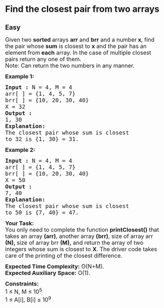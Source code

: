 # Find the closest pair from two arrays
## Easy
<div class="problems_problem_content__Xm_eO" speechify-initial-font-family="Roboto, sans-serif" speechify-initial-font-size="16px"><p speechify-initial-font-family="urw-din" speechify-initial-font-size="17px"><span style="font-size: 18px;" speechify-initial-font-family="urw-din" speechify-initial-font-size="17px">Given two <strong speechify-initial-font-family="urw-din" speechify-initial-font-size="17px">sorted </strong>arrays <strong speechify-initial-font-family="urw-din" speechify-initial-font-size="17px">arr</strong> and <strong speechify-initial-font-family="urw-din" speechify-initial-font-size="17px">brr</strong> and a number<strong speechify-initial-font-family="urw-din" speechify-initial-font-size="17px"> x</strong>, find the pair whose <strong speechify-initial-font-family="urw-din" speechify-initial-font-size="17px">sum</strong> is closest to <strong speechify-initial-font-family="urw-din" speechify-initial-font-size="17px">x</strong> and the pair has an element from<strong speechify-initial-font-family="urw-din" speechify-initial-font-size="17px"> each</strong> array. In the case of multiple closest pairs return any one of them.<br speechify-initial-font-family="urw-din" speechify-initial-font-size="17px">Note: Can return the two numbers in any manner.</span></p>
<p speechify-initial-font-family="urw-din" speechify-initial-font-size="17px"><span style="font-size: 18px;" speechify-initial-font-family="urw-din" speechify-initial-font-size="17px"><strong speechify-initial-font-family="urw-din" speechify-initial-font-size="17px">Example 1:</strong></span></p>
<pre speechify-initial-font-family="urw-din" speechify-initial-font-size="17px"><span style="font-size: 18px;" speechify-initial-font-family="urw-din" speechify-initial-font-size="17px"><strong speechify-initial-font-family="urw-din" speechify-initial-font-size="17px">Input :</strong> N = 4, M = 4<br speechify-initial-font-family="urw-din" speechify-initial-font-size="17px">arr[ ] = {1, 4, 5, 7}
brr[ ] = {10, 20, 30, 40} 
X = 32
<strong speechify-initial-font-family="urw-din" speechify-initial-font-size="17px">Output :</strong> <br speechify-initial-font-family="urw-din" speechify-initial-font-size="17px">1, 30
<strong speechify-initial-font-family="urw-din" speechify-initial-font-size="17px">Explanation:</strong>
The closest pair whose sum is closest
to 32 is {1, 30} = 31.
</span></pre>
<p speechify-initial-font-family="urw-din" speechify-initial-font-size="17px"><span style="font-size: 18px;" speechify-initial-font-family="urw-din" speechify-initial-font-size="17px"><strong speechify-initial-font-family="urw-din" speechify-initial-font-size="17px">Example 2:</strong></span></p>
<pre speechify-initial-font-family="urw-din" speechify-initial-font-size="17px"><span style="font-size: 18px;" speechify-initial-font-family="urw-din" speechify-initial-font-size="17px"><strong speechify-initial-font-family="urw-din" speechify-initial-font-size="17px">Input :</strong> N = 4, M = 4<br speechify-initial-font-family="urw-din" speechify-initial-font-size="17px">arr[ ] = {1, 4, 5, 7}
brr[ ] = {10, 20, 30, 40}
X = 50 <strong speechify-initial-font-family="urw-din" speechify-initial-font-size="17px">
Output :</strong> <br speechify-initial-font-family="urw-din" speechify-initial-font-size="17px">7, 40 
<strong speechify-initial-font-family="urw-din" speechify-initial-font-size="17px">Explanation:</strong> 
The closest pair whose sum is closest
to 50 is {7, 40} = 47.</span></pre>
<p speechify-initial-font-family="urw-din" speechify-initial-font-size="17px"><span style="font-size: 18px;" speechify-initial-font-family="urw-din" speechify-initial-font-size="17px"><strong speechify-initial-font-family="urw-din" speechify-initial-font-size="17px">Your Task:</strong><br speechify-initial-font-family="urw-din" speechify-initial-font-size="17px">You only need to complete the function <strong speechify-initial-font-family="urw-din" speechify-initial-font-size="17px">printClosest()</strong> that takes an array <strong speechify-initial-font-family="urw-din" speechify-initial-font-size="17px">(arr)</strong>, another array <strong speechify-initial-font-family="urw-din" speechify-initial-font-size="17px">(brr)</strong>, size of array arr <strong speechify-initial-font-family="urw-din" speechify-initial-font-size="17px">(N),&nbsp;</strong>size of array brr <strong speechify-initial-font-family="urw-din" speechify-initial-font-size="17px">(M),</strong>&nbsp;and return the array of two integers whose sum is closest to <strong speechify-initial-font-family="urw-din" speechify-initial-font-size="17px">X</strong>. The driver code takes care of the printing of the closest difference.</span></p>
<p speechify-initial-font-family="urw-din" speechify-initial-font-size="17px"><span style="font-size: 18px;" speechify-initial-font-family="urw-din" speechify-initial-font-size="17px"><strong speechify-initial-font-family="urw-din" speechify-initial-font-size="17px">Expected Time Complexity:</strong> O(N+M).<br speechify-initial-font-family="urw-din" speechify-initial-font-size="17px"><strong speechify-initial-font-family="urw-din" speechify-initial-font-size="17px">Expected Auxiliary Space:</strong> O(1).</span></p>
<p speechify-initial-font-family="urw-din" speechify-initial-font-size="17px"><span style="font-size: 18px;" speechify-initial-font-family="urw-din" speechify-initial-font-size="17px"><strong speechify-initial-font-family="urw-din" speechify-initial-font-size="17px">Constraints:</strong><br speechify-initial-font-family="urw-din" speechify-initial-font-size="17px">1 ≤ N, M ≤ 10<sup speechify-initial-font-family="urw-din" speechify-initial-font-size="17px">5</sup><br speechify-initial-font-family="urw-din" speechify-initial-font-size="17px">1 ≤ A[i], B[i] ≤ 10<sup speechify-initial-font-family="urw-din" speechify-initial-font-size="17px">9</sup></span></p></div>